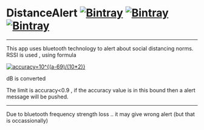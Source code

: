 # DistanceAlert [![Bintray](https://img.shields.io/twitter/url?label=Follow&style=social&url=https%3A%2F%2Ftwitter.com%2FAryanDokania)](https://bintray.com/blocke/releases/scalajack) [![Bintray](https://img.shields.io/github/followers/imaryandokania?style=social)](https://bintray.com/blocke/releases/scalajack) [![Bintray](https://img.shields.io/github/license/imaryandokania/VITgram)](https://bintray.com/blocke/releases/scalajack)
---

This app uses bluetooth technology to alert about social distancing norms. RSSI is used , using formula 

<a href="https://www.codecogs.com/eqnedit.php?latex=accuracy=10^{(a-69)/(10*2)}" target="_blank"><img src="https://latex.codecogs.com/gif.latex?accuracy=10^{(a-69)/(10*2)}" title="accuracy=10^{(a-69)/(10*2)}" /></a>
 
  dB is converted
  
  The limit is accuracy<0.9 , if the accuracy value is in this bound then a alert message will be pushed.
  
  -------
  Due to bluetooth frequency strength loss .. it may give wrong alert (but that is occassionally)
